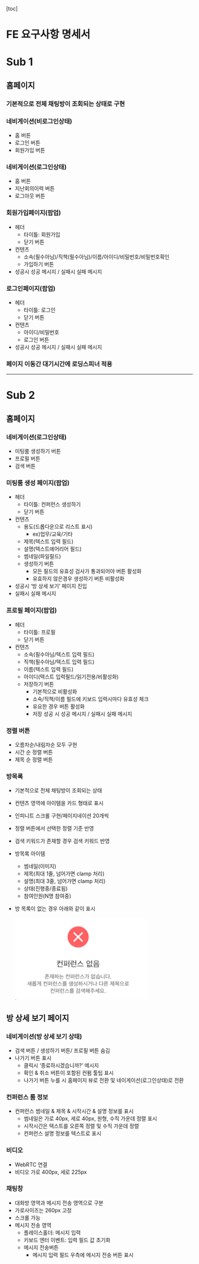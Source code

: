 [toc]

# FE 요구사항 명세서

# Sub 1

## 홈페이지

### 기본적으로 전체 채팅방이 조회되는 상태로 구현

### 네비게이션(비로그인상태)

- 홈 버튼
- 로그인 버튼
- 회원가입 버튼

### 네비게이션(로그인상태)

- 홈 버튼
- 지난회의이력 버튼
- 로그아웃 버튼

### 회원가입페이지(팝업)

- 헤더
    - 타이틀: 회원가입
    - 닫기 버튼
- 컨텐츠
    - 소속(필수아님)/직책(필수아님)/이름/아이디/비밀번호/비밀번호확인
    - 가입하기 버튼
- 성공시 성공 메시지 / 실패시 실패 메시지

### 로그인페이지(팝업)

- 헤더
    - 타이틀: 로그인
    - 닫기 버튼
- 컨텐츠
    - 아이디/비밀번호
    - 로그인 버튼
- 성공시 성공 메시지 / 실패시 실패 메시지

### 페이지 이동간 대기시간에 로딩스피너 적용

---

# Sub 2

## 홈페이지

### 네비게이션(로그인상태)

- 미팅룸 생성하기 버튼
- 프로필 버튼
- 검색 버튼

### 미팅룸 생성 페이지(팝업)

- 헤더
    - 타이틀: 컨퍼런스 생성하기
    - 닫기 버튼
- 컨텐츠
    - 용도(드롭다운으로 리스트 표시)
        - ex)업무/교육/기타
    - 제목(텍스트 입력 필드)
    - 설명(텍스트에어리어 필드)
    - 썸네일(파일필드)
    - 생성하기 버튼
        - 모든 필드의 유효성 검사가 통과되어야 버튼 활성화
        - 유효하지 않은경우 생성하기 버튼 비활성화
- 성공시 ‘방 상세 보기’ 페이지 진입
- 실패시 실패 메시지

### 프로필 페이지(팝업)

- 헤더
    - 타이틀: 프로필
    - 닫기 버튼
- 컨텐츠
    - 소속(필수아님/텍스트 입력 필드)
    - 직책(필수아님/텍스트 입력 필드)
    - 이름(텍스트 입력 필드)
    - 아이디(텍스트 입력필드/읽기전용/비활성화)
    - 저장하기 버튼
        - 기본적으로 비활성화
        - 소속/직책/이름 필드에 키보드 입력시마다 유효성 체크
        - 유요한 경우 버튼 활성화
        - 저장 성공 시 성공 메시지 / 실패시 실패 메시지

### 정렬 버튼

- 오름차순/내림차순 모두 구현
- 시간 순 정렬 버튼
- 제목 순 정렬 버튼

### 방목록

- 기본적으로 전체 채팅방이 조회되는 상태
- 컨텐츠 영역에 아이템을 카드 형태로 표시
- 인피니트 스크롤 구현/페이지네이션 20개씩
- 정렬 버튼에서 선택한 정렬 기준 반영
- 검색 키워드가 존재할 경우 검색 키워드 반영
- 방목록 아이템
    - 썸네일(이미지)
    - 제목(최대 1줄, 넘어가면 clamp 처리)
    - 설명(최대 3줄, 넘어가면 clamp 처리)
    - 상태(진행중/종료됨)
    - 참여인원(N명 참여중)
- 방 목록이 없는 경우 아래와 같이 표시
  
    ![Untitled](README.assets/Untitled.png)
    

## 방 상세 보기 페이지

### 네비게이션(방 상세 보기 상태)

- 검색 버튼 / 생성하기 버튼/ 프로필 버튼 숨김
- 나가기 버튼 표시
    - 클릭시 ‘종료하시겠습니까?’ 메시지
    - 확인 & 취소 버튼이 포함된 컨펌 툴팁 표시
    - 나가기 버튼 누를 시 홈페이지 뷰로 전환 및 네이게이션(로그인상태)로 전환

### 컨퍼런스 룸 정보

- 컨퍼런스 썸네일 & 제목 & 시작시간 & 설명 정보를 표시
    - 썸네일은 가로 40px, 세로 40px, 원형, 수직 가운데 정렬 표시
    - 시작시간은 텍스트를 오른쪽 정렬 및 수직 가운데 정렬
    - 컨퍼런스 설명 정보를 텍스트로 표시

### 비디오

- WebRTC 연결
- 비디오 가로 400px, 세로 225px

### 채팅창

- 대화방 영역과 메시지 전송 영역으로 구분
- 가로사이즈는 260px 고정
- 스크롤 가능
- 메시지 전송 영역
    - 플레이스홀더: 메시지 입력
    - 키보드 엔터 이벤트: 입력 필드 값 초기화
    - 메시지 전송버튼
        - 메시지 입력 필드 우측에 메시지 전송 버튼 표시